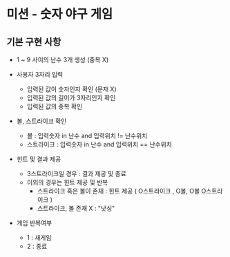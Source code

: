 # 미션 - 숫자 야구 게임

## 기본 구현 사항

- 1 ~ 9 사이의 난수 3개 생성 (중복 X)
- 사용자 3자리 입력
  - 입력된 값이 숫자인지 확인 (문자 X)
  - 입력된 값의 길이가 3자리인지 확인
  - 입력된 값의 중복 확인

- 볼, 스트라이크 확인
  - 볼 : 입력숫자 in 난수 and 입력위치 != 난수위치
  - 스트라이크 : 입력숫자 in 난수 and 입력위치 == 난수위치

- 힌트 및 결과 제공  
  - 3스트라이크일 경우 : 결과 제공 및 종료
  - 이외의 경우는 힌트 제공 및 반복
    - 스트라이크 혹은 볼이 존재 : 힌트 제공 ( O스트라이크 , O볼, O볼 O스트라이크 )
    - 스트라이크, 볼 존재 X : "낫싱"

- 게임 반복여부
  - 1 : 새게임
  - 2 : 종료
  

